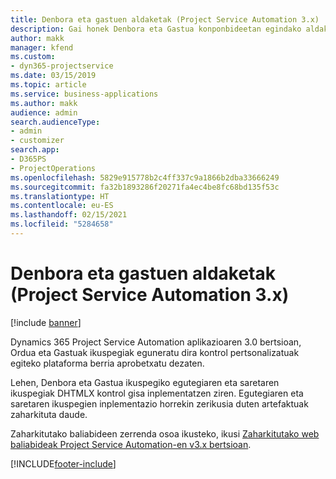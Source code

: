 ```yaml
---
title: Denbora eta gastuen aldaketak (Project Service Automation 3.x)
description: Gai honek Denbora eta Gastua konponbideetan egindako aldaketen inguruko informazioa ematen du.
author: makk
manager: kfend
ms.custom:
- dyn365-projectservice
ms.date: 03/15/2019
ms.topic: article
ms.service: business-applications
ms.author: makk
audience: admin
search.audienceType:
- admin
- customizer
search.app:
- D365PS
- ProjectOperations
ms.openlocfilehash: 5829e915778b2c4ff337c9a1866b2dba33666249
ms.sourcegitcommit: fa32b1893286f20271fa4ec4be8fc68bd135f53c
ms.translationtype: HT
ms.contentlocale: eu-ES
ms.lasthandoff: 02/15/2021
ms.locfileid: "5284658"
---
```

# <a name="time-and-expense-changes-project-service-automation-3x"></a>Denbora eta gastuen aldaketak (Project Service Automation 3.x)

[!include [banner](../../includes/psa-now-project-operations.md)]

Dynamics 365 Project Service Automation aplikazioaren 3.0 bertsioan, Ordua eta Gastuak ikuspegiak eguneratu dira kontrol pertsonalizatuak egiteko plataforma berria aprobetxatu dezaten.

Lehen, Denbora eta Gastua ikuspegiko egutegiaren eta saretaren ikuspegiak DHTMLX kontrol gisa inplementatzen ziren. Egutegiaren eta saretaren ikuspegien inplementazio horrekin zerikusia duten artefaktuak zaharkituta daude.

Zaharkitutako baliabideen zerrenda osoa ikusteko, ikusi [Zaharkitutako web baliabideak Project Service Automation-en v3.x bertsioan](web-resources-deprecated-v3.x.md).


[!INCLUDE[footer-include](../../includes/footer-banner.md)]